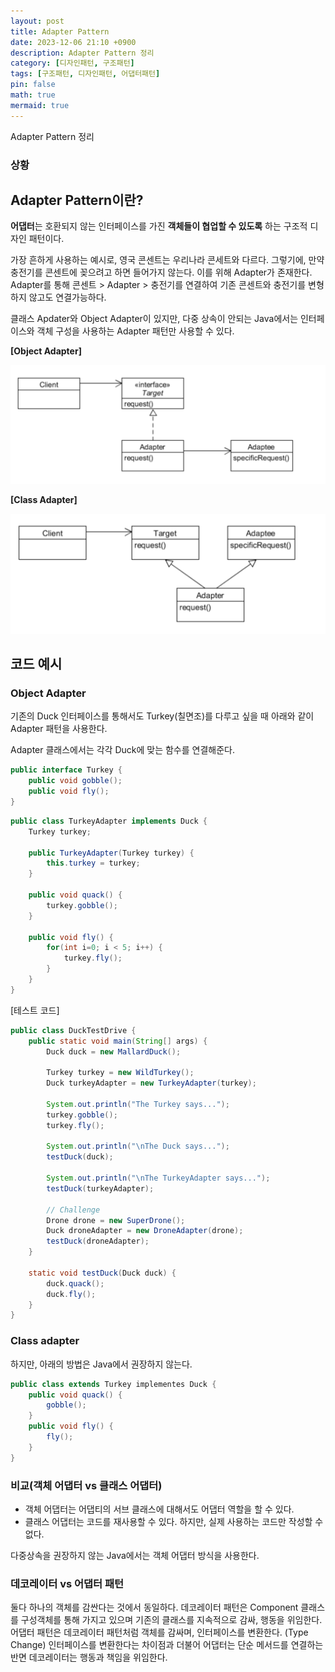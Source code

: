 ```yaml
---
layout: post
title: Adapter Pattern
date: 2023-12-06 21:10 +0900 
description: Adapter Pattern 정리
category: [디자인패턴, 구조패턴] 
tags: [구조패턴, 디자인패턴, 어댑터패턴] 
pin: false
math: true
mermaid: true
---
```

Adapter Pattern 정리
<!--more-->


### 상황


## Adapter Pattern이란?


**어댑터**는 호환되지 않는 인터페이스를 가진 **객체들이 협업할 수 있도록** 하는 구조적 디자인 패턴이다.


가장 흔하게 사용하는 예시로, 영국 콘센트는 우리나라 콘세트와 다르다. 그렇기에, 만약 충전기를 콘센트에 꽂으려고 하면 들어가지 않는다. 이를 위해 Adapter가 존재한다. Adapter를 통해 콘센트 > Adapter > 충전기를 연결하여 기존 콘센트와 충전기를 변형하지 않고도 연결가능하다.


클래스 Apdater와 Object Adapter이 있지만, 다중 상속이 안되는 Java에서는 인터페이스와 객체 구성을 사용하는 Adapter 패턴만 사용할 수 있다.


**[Object Adapter]**


![Untitled.png](/assets/img/post/Adapter%20Pattern(어댑터)/1.png)


**[Class Adapter]**


![Untitled.png](/assets/img/post/Adapter%20Pattern(어댑터)/2.png)


## 코드 예시


### Object Adapter


기존의 Duck 인터페이스를 통해서도 Turkey(칠면조)를 다루고 싶을 때 아래와 같이 Adapter 패턴을 사용한다.


Adapter 클래스에서는 각각 Duck에 맞는 함수를 연결해준다.


```java
public interface Turkey {
	public void gobble();
	public void fly();
}
```


```java
public class TurkeyAdapter implements Duck {
	Turkey turkey;
 
	public TurkeyAdapter(Turkey turkey) {
		this.turkey = turkey;
	}
    
	public void quack() {
		turkey.gobble();
	}
  
	public void fly() {
		for(int i=0; i < 5; i++) {
			turkey.fly();
		}
	}
}
```


[테스트 코드]


```java
public class DuckTestDrive {
	public static void main(String[] args) {
		Duck duck = new MallardDuck();

		Turkey turkey = new WildTurkey();
		Duck turkeyAdapter = new TurkeyAdapter(turkey);

		System.out.println("The Turkey says...");
		turkey.gobble();
		turkey.fly();

		System.out.println("\nThe Duck says...");
		testDuck(duck);

		System.out.println("\nThe TurkeyAdapter says...");
		testDuck(turkeyAdapter);
		
		// Challenge
		Drone drone = new SuperDrone();
		Duck droneAdapter = new DroneAdapter(drone);
		testDuck(droneAdapter);
	}

	static void testDuck(Duck duck) {
		duck.quack();
		duck.fly();
	}
}
```


### Class adapter


하지만, 아래의 방법은 Java에서 권장하지 않는다.


```java
public class extends Turkey implementes Duck {
	public void quack() {
		gobble();
	}
	public void fly() {
		fly();
	}
}
```


### 비교(객체 어댑터 vs 클래스 어댑터)

- 객체 어댑터는 어댑티의 서브 클래스에 대해서도 어댑터 역할을 할 수 있다.
- 클래스 어댑터는 코드를 재사용할 수 있다. 하지만, 실제 사용하는 코드만 작성할 수 없다.

다중상속을 권장하지 않는 Java에서는 객체 어댑터 방식을 사용한다.


### 데코레이터 vs 어댑터 패턴


둘다 하나의 객체를 감싼다는 것에서 동일하다. 데코레이터 패턴은 Component 클래스를 구성객체를 통해 가지고 있으며 기존의 클래스를 지속적으로 감싸, 행동을 위임한다. 어댑터 패턴은 데코레이터 패턴처럼 객체를 감싸며, 인터페이스를 변환한다. (Type Change) 인터페이스를 변환한다는 차이점과 더불어 어댑터는 단순 메서드를 연결하는 반면 데코레이터는 행동과 책임을 위임한다.

